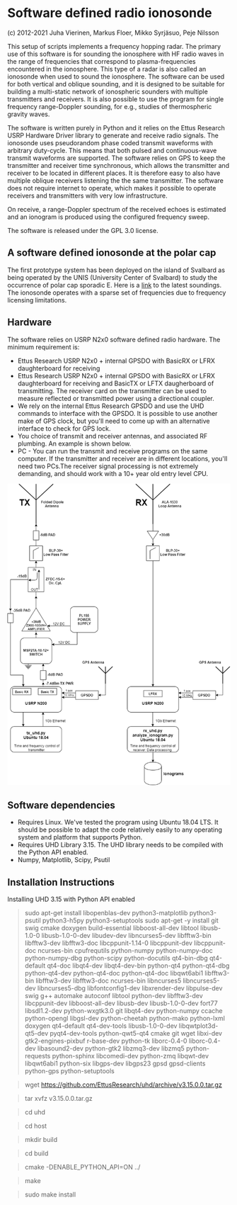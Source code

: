 # Software defined radio ionosonde 

(c) 2012-2021 Juha Vierinen, Markus Floer, Mikko Syrjäsuo, Peje Nilsson

This setup of scripts implements a frequency hopping radar. The primary use of this software is for sounding the ionosphere with HF radio waves in the range of frequencies that correspond to plasma-frequencies encountered in the ionosphere. This type of a radar is also called an ionosonde when used to sound the ionosphere. The software can be used for both vertical and oblique sounding, and it is designed to be suitable for building a multi-static network of ionospheric sounders with multiple transmitters and receivers. It is also possible to use the program for single frequency range-Doppler sounding, for e.g., studies of thermospheric gravity waves.  

The software is written purely in Python and it relies on the Ettus Research USRP Hardware Driver library to generate and receive radio signals. The ionosonde uses pseudorandom phase coded transmit waveforms with arbitrary duty-cycle. This means that both pulsed and continuous-wave transmit waveforms are supported. The software relies on GPS to keep the transmitter and receiver time synchronous, which allows the transmitter and receiver to be located in different places. It is therefore easy to also have multiple oblique receivers listening the the same transmitter. The software does not require internet to operate, which makes it possible to operate receivers and transmitters with very low infrastructure. 

On receive, a range-Doppler spectrum of the received echoes is estimated and an ionogram is produced using the configured frequency sweep. 

The software is released under the GPL 3.0 license. 

## A software defined ionosonde at the polar cap

The first prototype system has been deployed on the island of Svalbard as being operated by the UNIS (University Center of Svalbard) to study the occurrence of polar cap sporadic E. Here is a <a href="http://kho.unis.no/Ionosonde/">link</a> to the latest soundings. The ionosonde operates with a sparse set of frequencies due to frequency licensing limitations. 

## Hardware

The software relies on USRP N2x0 software defined radio hardware. The minimum requirement is:
- Ettus Research USRP N2x0 + internal GPSDO with BasicRX or LFRX daughterboard for receiving
- Ettus Research USRP N2x0 + internal GPSDO with BasicRX or LFRX daughterboard for receiving and BasicTX or LFTX daugherboard of transmitting. The receiver card on the transmitter can be used to measure reflected or transmitted power using a directional coupler.
- We rely on the internal Ettus Research GPSDO and use the UHD commands to interface with the GPSDO. It is possible to use another make of GPS clock, but you'll need to come up with an alternative interface to check for GPS lock. 
- You choice of transmit and receiver antennas, and associated RF plumbing. An example is shown below.
- PC - You can run the transmit and receive programs on the same computer. If the transmitter and receiver are in different locations, you'll need two PCs.The receiver signal processing is not extremely demanding, and should work with a 10+ year old entry level CPU.  

![Example implementation](figures/rf_block_diagram.png)

## Software dependencies

- Requires Linux. We've tested the program using Ubuntu 18.04 LTS. It should be possible to adapt the code relatively easily to any operating system and platform that supports Python.  
- Requires UHD Library 3.15. The UHD library needs to be compiled with the Python API enabled. 
- Numpy, Matplotlib, Scipy, Psutil

## Installation Instructions

Installing UHD 3.15 with Python API enabled

> sudo apt-get install libopenblas-dev python3-matplotlib python3-psutil python3-h5py python3-setuptools
> sudo apt-get -y install git swig cmake doxygen build-essential libboost-all-dev libtool libusb-1.0-0 libusb-1.0-0-dev libudev-dev libncurses5-dev libfftw3-bin libfftw3-dev libfftw3-doc libcppunit-1.14-0 libcppunit-dev libcppunit-doc ncurses-bin cpufrequtils python-numpy python-numpy-doc python-numpy-dbg python-scipy python-docutils qt4-bin-dbg qt4-default qt4-doc libqt4-dev libqt4-dev-bin python-qt4 python-qt4-dbg python-qt4-dev python-qt4-doc python-qt4-doc libqwt6abi1 libfftw3-bin libfftw3-dev libfftw3-doc ncurses-bin libncurses5 libncurses5-dev libncurses5-dbg libfontconfig1-dev libxrender-dev libpulse-dev swig g++ automake autoconf libtool python-dev libfftw3-dev libcppunit-dev libboost-all-dev libusb-dev libusb-1.0-0-dev fort77 libsdl1.2-dev python-wxgtk3.0 git libqt4-dev python-numpy ccache python-opengl libgsl-dev python-cheetah python-mako python-lxml doxygen qt4-default qt4-dev-tools libusb-1.0-0-dev libqwtplot3d-qt5-dev pyqt4-dev-tools python-qwt5-qt4 cmake git wget libxi-dev gtk2-engines-pixbuf r-base-dev python-tk liborc-0.4-0 liborc-0.4-dev libasound2-dev python-gtk2 libzmq3-dev libzmq5 python-requests python-sphinx libcomedi-dev python-zmq libqwt-dev libqwt6abi1 python-six libgps-dev libgps23 gpsd gpsd-clients python-gps python-setuptools

> wget https://github.com/EttusResearch/uhd/archive/v3.15.0.0.tar.gz

> tar xvfz v3.15.0.0.tar.gz

> cd uhd

> cd host

> mkdir build

> cd build

> cmake -DENABLE_PYTHON_API=ON ../

> make 

> sudo make install
